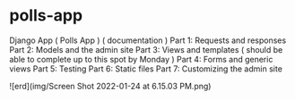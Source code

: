 # polls-app

Django App ( Polls App ) ( documentation )
Part 1: Requests and responses
Part 2: Models and the admin site
Part 3: Views and templates ( should be able to complete up to this spot by Monday )
Part 4: Forms and generic views 
Part 5: Testing 
Part 6: Static files 
Part 7: Customizing the admin site

![erd](img/Screen Shot 2022-01-24 at 6.15.03 PM.png)
